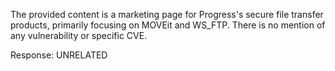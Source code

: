 The provided content is a marketing page for Progress's secure file transfer products, primarily focusing on MOVEit and WS_FTP. There is no mention of any vulnerability or specific CVE.

Response: UNRELATED